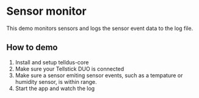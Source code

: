 # Sensor monitor

This demo monitors sensors and logs the sensor event data to the log file.

## How to demo

  1. Install and setup telldus-core 
  2. Make sure your Tellstick DUO is connected
  3. Make sure a sensor emiting sensor events, such as a tempature or humidity sensor, is within range.
  4. Start the app and watch the log

